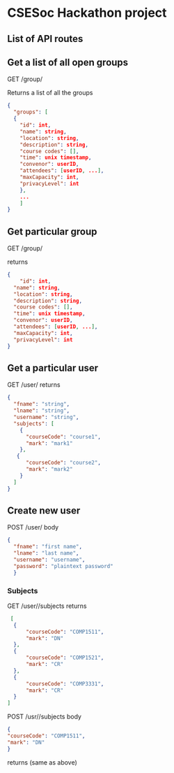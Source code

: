 # CSESoc Hackathon project

## List of API routes
## Get a list of all open groups
GET /group/

Returns a list of all the groups
```json
{
  "groups": [
  {
    "id": int,
    "name": string,
    "location": string,
    "description": string,
    "course codes": [],
    "time": unix timestamp,
    "convenor": userID,
    "attendees": [userID, ...],
    "maxCapacity": int,
    "privacyLevel": int
    },
    ...
    ]
}
```
## Get particular group
GET /group/<id>

returns
```json
{
    "id": int,
  "name": string,
  "location": string,
  "description": string,
  "course codes": [],
  "time": unix timestamp,
  "convenor": userID,
  "attendees": [userID, ...],
  "maxCapacity": int,
  "privacyLevel": int
}
```

## Get a particular user
GET /user/<id>
returns
  
```json
{
  "fname": "string",
  "lname": "string",
  "username": "string",
  "subjects": [
    {
      "courseCode": "course1",
      "mark": "mark1"
    },
   {
      "courseCode": "course2",
      "mark": "mark2"
    }
  ]
}
```
  
  ## Create new user
  POST /user/<id>
  body
  
  ```json
  {
    "fname": "first name",
    "lname": "last name",
    "username": "username",
    "password": "plaintext password"
    }
  ```
  
  ### Subjects
  GET /user/<id>/subjects
  returns
  
  ```json
   [
    {
        "courseCode": "COMP1511",
        "mark": "DN"
    },
    {
        "courseCode": "COMP1521",
        "mark": "CR"
    },
    {
        "courseCode": "COMP3331",
        "mark": "CR"
    }
]
```
  
POST /usr/<id>/subjects
body

  ```json
{
  "courseCode": "COMP1511",
  "mark": "DN"
}
  ```
returns
(same as above)
